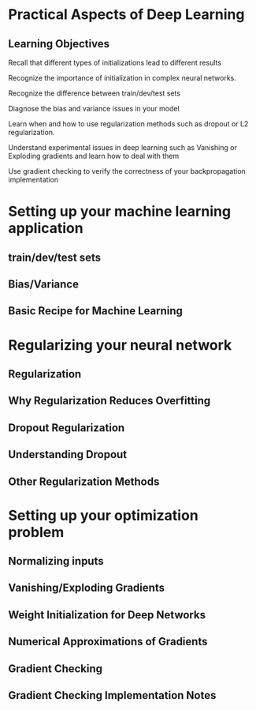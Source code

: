 # Practical Aspects of Deep Learning
## Learning Objectives
Recall that different types of initializations lead to different results

Recognize the importance of initialization in complex neural networks.

Recognize the difference between train/dev/test sets

Diagnose the bias and variance issues in your model

Learn when and how to use regularization methods such as dropout or L2 regularization.

Understand experimental issues in deep learning such as Vanishing or Exploding gradients and learn how to deal with them

Use gradient checking to verify the correctness of your backpropagation implementation

# Setting up your machine learning application

## train/dev/test sets

## Bias/Variance

## Basic Recipe for Machine Learning

# Regularizing your neural network

## Regularization

## Why Regularization Reduces Overfitting

## Dropout Regularization

## Understanding Dropout

## Other Regularization Methods

# Setting up your optimization problem

## Normalizing inputs

## Vanishing/Exploding Gradients

## Weight Initialization for Deep Networks

## Numerical Approximations of Gradients

## Gradient Checking

## Gradient Checking Implementation Notes
